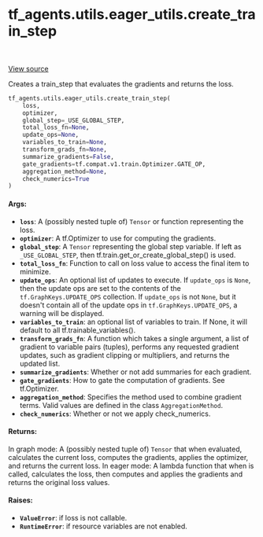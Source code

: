 <div itemscope itemtype="http://developers.google.com/ReferenceObject">
<meta itemprop="name" content="tf_agents.utils.eager_utils.create_train_step" />
<meta itemprop="path" content="Stable" />
</div>

# tf_agents.utils.eager_utils.create_train_step

<table class="tfo-notebook-buttons tfo-api" align="left">
</table>

<a target="_blank" href="https://github.com/tensorflow/agents/tree/master/tf_agents/utils/eager_utils.py">View
source</a>

Creates a train_step that evaluates the gradients and returns the loss.

``` python
tf_agents.utils.eager_utils.create_train_step(
    loss,
    optimizer,
    global_step=_USE_GLOBAL_STEP,
    total_loss_fn=None,
    update_ops=None,
    variables_to_train=None,
    transform_grads_fn=None,
    summarize_gradients=False,
    gate_gradients=tf.compat.v1.train.Optimizer.GATE_OP,
    aggregation_method=None,
    check_numerics=True
)
```

<!-- Placeholder for "Used in" -->

#### Args:

*   <b>`loss`</b>: A (possibly nested tuple of) `Tensor` or function
    representing the loss.
*   <b>`optimizer`</b>: A tf.Optimizer to use for computing the gradients.
*   <b>`global_step`</b>: A `Tensor` representing the global step variable. If
    left as `_USE_GLOBAL_STEP`, then tf.train.get_or_create_global_step() is
    used.
*   <b>`total_loss_fn`</b>: Function to call on loss value to access the final
    item to minimize.
*   <b>`update_ops`</b>: An optional list of updates to execute. If `update_ops`
    is `None`, then the update ops are set to the contents of the
    `tf.GraphKeys.UPDATE_OPS` collection. If `update_ops` is not `None`, but it
    doesn't contain all of the update ops in `tf.GraphKeys.UPDATE_OPS`, a
    warning will be displayed.
*   <b>`variables_to_train`</b>: an optional list of variables to train. If
    None, it will default to all tf.trainable_variables().
*   <b>`transform_grads_fn`</b>: A function which takes a single argument, a
    list of gradient to variable pairs (tuples), performs any requested gradient
    updates, such as gradient clipping or multipliers, and returns the updated
    list.
*   <b>`summarize_gradients`</b>: Whether or not add summaries for each
    gradient.
*   <b>`gate_gradients`</b>: How to gate the computation of gradients. See
    tf.Optimizer.
*   <b>`aggregation_method`</b>: Specifies the method used to combine gradient
    terms. Valid values are defined in the class `AggregationMethod`.
*   <b>`check_numerics`</b>: Whether or not we apply check_numerics.

#### Returns:

In graph mode: A (possibly nested tuple of) `Tensor` that when evaluated,
  calculates the current loss, computes the gradients, applies the
  optimizer, and returns the current loss.
In eager mode: A lambda function that when is called, calculates the loss,
  then computes and applies the gradients and returns the original
  loss values.

#### Raises:

* <b>`ValueError`</b>: if loss is not callable.
* <b>`RuntimeError`</b>: if resource variables are not enabled.